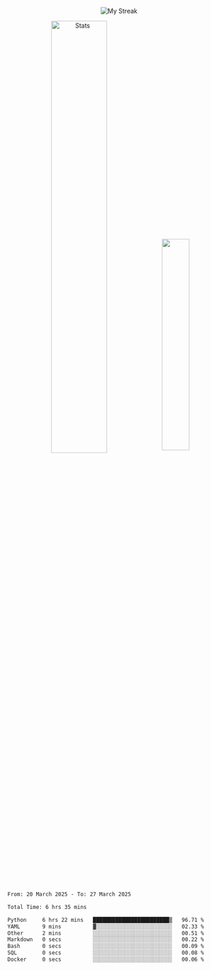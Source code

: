 <p align="center">
<picture>
  <source media="(prefers-color-scheme: dark)" srcset="http://github-readme-streak-stats.herokuapp.com?user=semolik&theme=dark&hide_border=true&background=DD272700">
  <img alt="My Streak" src="http://github-readme-streak-stats.herokuapp.com?user=semolik&hide_border=true">
</picture>
</p>
<div align="center">
  <picture>
    <source media="(prefers-color-scheme: dark)" srcset="https://github-readme-stats.vercel.app/api?username=semolik&show_icons=true&bg_color=DD272700&hide_border=true&theme=dark">
        <img alt="Stats" src="https://github-readme-stats.vercel.app/api?username=semolik&show_icons=true&bg_color=DD272700&hide_border=true" width="50%" >
  </picture>
  <sup>
  <picture>
  <source media="(prefers-color-scheme: dark)" srcset="https://github-readme-stats.vercel.app/api/top-langs/?username=semolik&layout=compact&hide_border=true&bg_color=DD272700&theme=dark">
  <img src="https://github-readme-stats.vercel.app/api/top-langs/?username=semolik&layout=compact&hide_border=true" width="35%" />
  </picture>
  </sup>
</div>
<!--START_SECTION:waka-->

```txt
From: 20 March 2025 - To: 27 March 2025

Total Time: 6 hrs 35 mins

Python     6 hrs 22 mins   ████████████████████████▒   96.71 %
YAML       9 mins          ▓░░░░░░░░░░░░░░░░░░░░░░░░   02.33 %
Other      2 mins          ░░░░░░░░░░░░░░░░░░░░░░░░░   00.51 %
Markdown   0 secs          ░░░░░░░░░░░░░░░░░░░░░░░░░   00.22 %
Bash       0 secs          ░░░░░░░░░░░░░░░░░░░░░░░░░   00.09 %
SQL        0 secs          ░░░░░░░░░░░░░░░░░░░░░░░░░   00.08 %
Docker     0 secs          ░░░░░░░░░░░░░░░░░░░░░░░░░   00.06 %
```

<!--END_SECTION:waka-->

